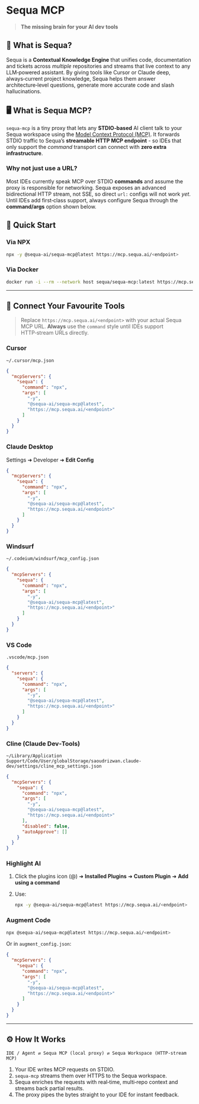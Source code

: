 # Sequa MCP

> **The missing brain for your AI dev tools**

## 🤔 What is Sequa?

Sequa is a **Contextual Knowledge Engine** that unifies code, documentation and tickets across *multiple* repositories and streams that live context to any LLM‑powered assistant. By giving tools like Cursor or Claude deep, always‑current project knowledge, Sequa helps them answer architecture‑level questions, generate more accurate code and slash hallucinations.

## 🖥️ What is Sequa MCP?

`sequa‑mcp` is a tiny proxy that lets any **STDIO‑based** AI client talk to your Sequa workspace using the [Model Context Protocol (MCP)](https://modelcontextprotocol.io/introduction). It forwards STDIO traffic to Sequa’s **streamable HTTP MCP endpoint** - so IDEs that only support the *command* transport can connect with **zero extra infrastructure**.

### Why not just use a URL?

Most IDEs currently speak MCP over STDIO **commands** and assume the proxy is responsible for networking. Sequa exposes an advanced bidirectional HTTP stream, not SSE, so direct `url:` configs will not work *yet*. Until IDEs add first‑class support, always configure Sequa through the **command/args** option shown below.

## 🚀 Quick Start

### Via NPX

```bash
npx -y @sequa-ai/sequa-mcp@latest https://mcp.sequa.ai/<endpoint>
```

### Via Docker

```bash
docker run -i --rm --network host sequa/sequa-mcp:latest https://mcp.sequa.ai/<endpoint>
```

---

## 🔌 Connect Your Favourite Tools

> Replace `https://mcp.sequa.ai/<endpoint>` with your actual Sequa MCP URL. **Always** use the `command` style until IDEs support HTTP‑stream URLs directly.

### Cursor

`~/.cursor/mcp.json`

```json
{
  "mcpServers": {
    "sequa": {
      "command": "npx",
      "args": [
        "-y",
        "@sequa-ai/sequa-mcp@latest",
        "https://mcp.sequa.ai/<endpoint>"
      ]
    }
  }
}
```

### Claude Desktop

Settings ➜ Developer ➜ **Edit Config**

```json
{
  "mcpServers": {
    "sequa": {
      "command": "npx",
      "args": [
        "-y",
        "@sequa-ai/sequa-mcp@latest",
        "https://mcp.sequa.ai/<endpoint>"
      ]
    }
  }
}
```

### Windsurf

`~/.codeium/windsurf/mcp_config.json`

```json
{
  "mcpServers": {
    "sequa": {
      "command": "npx",
      "args": [
        "-y",
        "@sequa-ai/sequa-mcp@latest",
        "https://mcp.sequa.ai/<endpoint>"
      ]
    }
  }
}
```

### VS Code

`.vscode/mcp.json`

```json
{
  "servers": {
    "sequa": {
      "command": "npx",
      "args": [
        "-y",
        "@sequa-ai/sequa-mcp@latest",
        "https://mcp.sequa.ai/<endpoint>"
      ]
    }
  }
}
```

### Cline (Claude Dev‑Tools)

`~/Library/Application Support/Code/User/globalStorage/saoudrizwan.claude-dev/settings/cline_mcp_settings.json`

```json
{
  "mcpServers": {
    "sequa": {
      "command": "npx",
      "args": [
        "-y",
        "@sequa-ai/sequa-mcp@latest",
        "https://mcp.sequa.ai/<endpoint>"
      ],
      "disabled": false,
      "autoApprove": []
    }
  }
}
```

### Highlight AI

1. Click the plugins icon (@) ➜ **Installed Plugins** ➜ **Custom Plugin** ➜ **Add using a command**
2. Use:

   ```bash
   npx -y @sequa-ai/sequa-mcp@latest https://mcp.sequa.ai/<endpoint>
   ```

### Augment Code

```bash
npx @sequa-ai/sequa-mcp@latest https://mcp.sequa.ai/<endpoint>
```

Or in `augment_config.json`:

```json
{
  "mcpServers": {
    "sequa": {
      "command": "npx",
      "args": [
        "-y",
        "@sequa-ai/sequa-mcp@latest",
        "https://mcp.sequa.ai/<endpoint>"
      ]
    }
  }
}
```

---

## ⚙️ How It Works

```text
IDE / Agent ⇄ Sequa MCP (local proxy) ⇄ Sequa Workspace (HTTP‑stream MCP)
```

1. Your IDE writes MCP requests on STDIO.
2. `sequa‑mcp` streams them over HTTPS to the Sequa workspace.
3. Sequa enriches the requests with real‑time, multi‑repo context and streams back partial results.
4. The proxy pipes the bytes straight to your IDE for instant feedback.

